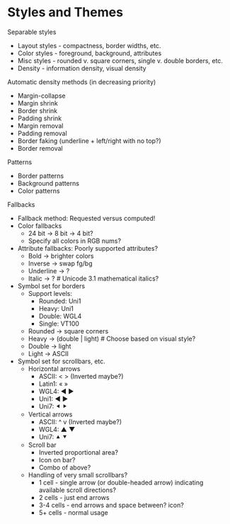 # Styles and Themes

Separable styles

* Layout styles - compactness, border widths, etc.
* Color styles - foreground, background, attributes
* Misc styles - rounded v. square corners, single v. double borders, etc.
* Density - information density, visual density


Automatic density methods (in decreasing priority)

* Margin-collapse
* Margin shrink
* Border shrink
* Padding shrink
* Margin removal
* Padding removal
* Border faking (underline + left/right with no top?)
* Border removal


Patterns

* Border patterns
* Background patterns
* Color patterns


Fallbacks

* Fallback method: Requested versus computed!
* Color fallbacks
  * 24 bit -> 8 bit -> 4 bit?
  * Specify all colors in RGB nums?
* Attribute fallbacks: Poorly supported attributes?
  * Bold -> brighter colors
  * Inverse -> swap fg/bg
  * Underline -> ?
  * Italic -> ?  # Unicode 3.1 mathematical italics?
* Symbol set for borders
  * Support levels:
    * Rounded: Uni1
    * Heavy:   Uni1
    * Double:  WGL4
    * Single:  VT100
  * Rounded -> square corners
  * Heavy   -> (double | light)  # Choose based on visual style?
  * Double  -> light
  * Light   -> ASCII
* Symbol set for scrollbars, etc.
  * Horizontal arrows
    * ASCII:  < >  (Inverted maybe?)
    * Latin1: « »
    * WGL4:   ◄ ►
    * Uni1:   ◀ ▶
    * Uni7:   ⯇ ⯈
  * Vertical arrows
    * ASCII:  ^ v  (Inverted maybe?)
    * WGL4:   ▲ ▼
    * Uni7:   ⯅ ⯆
  * Scroll bar
    * Inverted proportional area?
    * Icon on bar?
    * Combo of above?
  * Handling of very small scrollbars?
    * 1 cell - single arrow (or double-headed arrow) indicating available scroll directions?
    * 2 cells - just end arrows
    * 3-4 cells - end arrows and space between?  icon?
    * 5+ cells - normal usage
